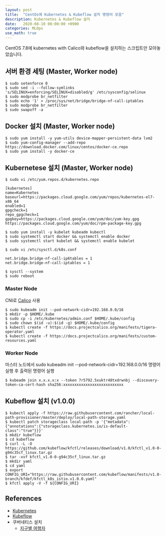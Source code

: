 ```yaml
---
layout: post
title:  "CentOs에 Kubernetes & Kubeflow 설치 명령어 모음"
description: Kubernetes & Kubeflow 설치
date:   2020-08-10 00:00:00 +0900
categories: MLOps
use_math: true
---
```


CentOS 7.8에 kubernetes with Calico와 kubeflow을 설치하는 스크립트만 모아놓았습니다.

## 서버 환경 세팅 (Master, Worker node)
```
$ sudo setenforce 0
$ sudo sed -i --follow-symlinks 's/SELINUX=enforcing/SELINUX=disabled/g' /etc/sysconfig/selinux
$ sudo modprobe br_netfilter
$ sudo echo '1' > /proc/sys/net/bridge/bridge-nf-call-iptables
$ sudo modprobe br_netfilter
$ sudo swapoff -a
```

## Docker 설치 (Master, Worker node)
```
$ sudo yum install -y yum-utils device-mapper-persistent-data lvm2
$ sudo yum-config-manager --add-repo https://download.docker.com/linux/centos/docker-ce.repo
$ sudo yum install -y docker-ce
```

## Kubernetese 설치 (Master, Worker node)
```
$ sudo vi /etc/yum.repos.d/kubernetes.repo

[kubernetes]
name=Kubernetes
baseurl=https://packages.cloud.google.com/yum/repos/kubernetes-el7-x86_64
enabled=1
gpgcheck=1
repo_gpgcheck=1
gpgkey=https://packages.cloud.google.com/yum/doc/yum-key.gpg https://packages.cloud.google.com/yum/doc/rpm-package-key.gpg
```
```
$ sudo yum install -y kubelet kubeadm kubectl
$ sudo systemctl start docker && systemctl enable docker
$ sudo systemctl start kubelet && systemctl enable kubelet 
```
```
$ sudo vi /etc/sysctl.d/k8s.conf

net.bridge.bridge-nf-call-ip6tables = 1
net.bridge.bridge-nf-call-iptables = 1
```
```
$ sysctl --system
$ sudo reboot
```

### Master Node
CNI로 [Calico](https://docs.projectcalico.org/getting-started/kubernetes/quickstart) 사용

```
$ sudo kubeadm init --pod-network-cidr=192.168.0.0/16
$ mkdir -p $HOME/.kube
$ sudo cp -i /etc/kubernetes/admin.conf $HOME/.kube/config
$ sudo chown $(id -u):$(id -g) $HOME/.kube/config 
$ kubectl create -f https://docs.projectcalico.org/manifests/tigera-operator.yaml
$ kubectl create -f https://docs.projectcalico.org/manifests/custom-resources.yaml
```

### Worker Node
마스터 노드에서 sudo kubeadm init --pod-network-cidr=192.168.0.0/16 명령어 실행 후 출력된 명령어 실행

```
$ kubeadm join x.x.x.x:x --token 7r5792.5xuktr48txdrwnbj --discovery-token-ca-cert-hash sha256:xxxxxxxxxxxxxxxxxxxxxxxxxxx
```

## Kubeflow 설치 (v1.0.0)
```
$ kubectl apply -f https://raw.githubusercontent.com/rancher/local-path-provisioner/master/deploy/local-path-storage.yaml
$ kubectl patch storageclass local-path -p '{"metadata": {"annotations":{"storageclass.kubernetes.io/is-default-class":"true"}}}'
$ mkdir kubeflow
$ cd kubeflow
$ curl -L -O https://github.com/kubeflow/kfctl/releases/download/v1.0/kfctl_v1.0-0-g94c35cf_linux.tar.gz
$ tar -xvf kfctl_v1.0-0-g94c35cf_linux.tar.gz
$ mkdir yaml
$ cd yaml
$ export CONFIG_URI="https://raw.githubusercontent.com/kubeflow/manifests/v1.0-branch/kfdef/kfctl_k8s_istio.v1.0.0.yaml"
$ kfctl apply -V -f ${CONFIG_URI}
```

## References
- [Kubernetes](https://kubernetes.io/docs/home/)
- [Kubeflow](https://www.kubeflow.org/docs/)
- 쿠버네티스 설치
    - [지구별 여행자](https://www.kangwoo.kr/2020/02/17/pc%EC%97%90-kubeflow-%EC%84%A4%EC%B9%98%ED%95%98%EA%B8%B0-1%EB%B6%80-nvidia-%EB%93%9C%EB%9D%BC%EC%9D%B4%EB%B2%84-docker-%EC%84%A4%EC%B9%98%ED%95%98%EA%B8%B0/)